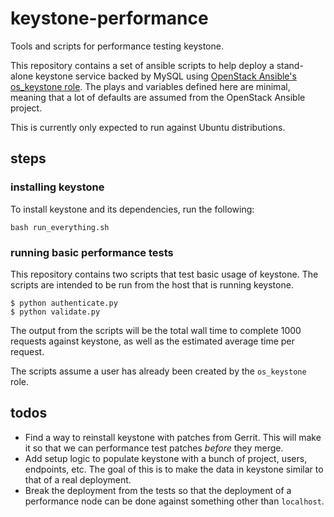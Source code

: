 # keystone-performance
Tools and scripts for performance testing keystone.

This repository contains a set of ansible scripts to help deploy a stand-alone
keystone service backed by MySQL using [OpenStack Ansible's os_keystone
role](https://github.com/openstack/openstack-ansible-os_keystone). The plays
and variables defined here are minimal, meaning that a lot of defaults are
assumed from the OpenStack Ansible project.

This is currently only expected to run against Ubuntu distributions.

## steps

### installing keystone

To install keystone and its dependencies, run the following:

  `bash run_everything.sh`

### running basic performance tests

This repository contains two scripts that test basic usage of keystone. The
scripts are intended to be run from the host that is running keystone.

```
$ python authenticate.py
$ python validate.py
```

The output from the scripts will be the total wall time to complete 1000
requests against keystone, as well as the estimated average time per request.

The scripts assume a user has already been created by the `os_keystone` role.

## todos

* Find a way to reinstall keystone with patches from Gerrit. This will make it
  so that we can performance test patches *before* they merge.
* Add setup logic to populate keystone with a bunch of project, users,
  endpoints, etc. The goal of this is to make the data in keystone similar to
  that of a real deployment.
* Break the deployment from the tests so that the deployment of a performance
  node can be done against something other than `localhost`.
